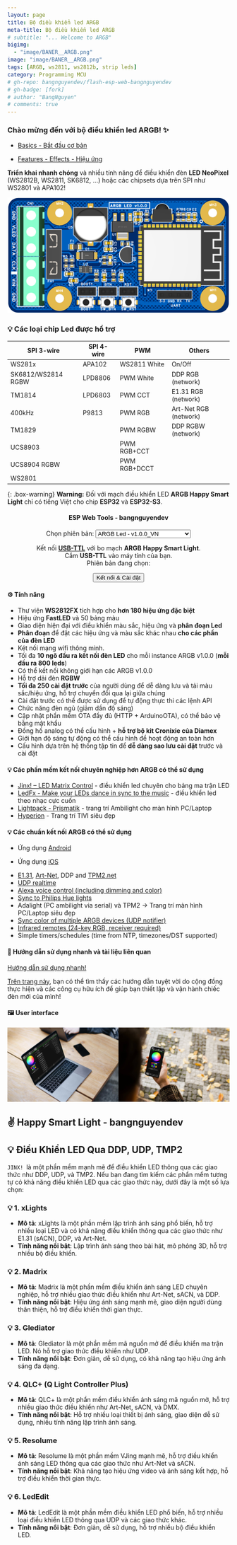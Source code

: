 ```yaml
---
layout: page
title: Bộ điều khiển led ARGB
meta-title: Bộ điều khiển led ARGB
# subtitle: "... Welcome to ARGB"
bigimg:
  - "image/BANER__ARGB.png"
image: "image/BANER__ARGB.png"
tags: [ARGB, ws2811, ws2812b, strip leds]
category: Programming MCU
# gh-repo: bangnguyendev/flash-esp-web-bangnguyendev
# gh-badge: [fork]
# author: "BangNguyen"
# comments: true
---
```


### Chào mừng đến với bộ điều khiển led ARGB! ✨

- [Basics - Bắt đầu cơ bản](basics/getting-started)

- [Features - Effects - Hiệu ứng](features/effects) 

**Triển khai nhanh chóng** và nhiều tính năng để điều khiển đèn **LED NeoPixel** (WS2812B, WS2811, SK6812, ...) hoặc các chipsets dựa trên SPI như WS2801 và APA102!

<img src="/Topic/ARGB-LED/image/3D_PCB1_mat-truoc.png" loading="lazy">

### 💡 Các loại chip Led được hổ trợ

| **SPI 3-wire**        | **SPI 4-wire**          | **PWM**              | **Others**              |
|-----------------------|-------------------------|----------------------|-------------------------|
| WS281x                | APA102                  | WS2811 White         | On/Off                  |
| SK6812/WS2814 RGBW    | LPD8806                 | PWM White            | DDP RGB (network)       |
| TM1814                | LPD6803                 | PWM CCT              | E1.31 RGB (network)     |
| 400kHz                | P9813                   | PWM RGB              | Art-Net RGB (network)   |
| TM1829                |                         | PWM RGBW             | DDP RGBW (network)      |
| UCS8903               |                         | PWM RGB+CCT          |                         |
| UCS8904 RGBW          |                         | PWM RGB+DCCT         |                         |
| WS2801                |                         |                      |                         |


{: .box-warning}
**Warning:** Đối với mạch điều khiển LED **ARGB Happy Smart Light** chỉ có tiếng Việt cho chip **ESP32** và **ESP32-S3**.

<!-- Sử dụng cho button class="action action--button" -->
<link rel="stylesheet" href="/dist/css/main-bio.css"> 
<div style="text-align: center;">
  <h4>ESP Web Tools - bangnguyendev</h4>
  <!-- Lựa chọn các option -->
  <div>
    <label for="optiongroup">Chọn phiên bản:</label>
    <select id="optiongroup">
      <optgroup label="ARGB Led tiếng Việt">
        <option value="/dist/json/manifest_ESP8266_ESP32_ARGB_VN.json">ARGB Led - v1.0.0_VN</option>
      </optgroup>
      <optgroup label="ARGB Led">
        <option value="/dist/json/manifest_ESP8266_ESP32_ARGB.json">ARGB Led - v1.0.0</option>
     </optgroup>
      <optgroup label="Example ESP Web Tools - OTA">
        <option value="/dist/json/manifest_ESP8266_ESP32.json">ESP Web Tools - OTA - v1.0.0</option>
      </optgroup>
    </select>
  </div>

  Kết nối <a href="https://s.shopee.vn/4Aewn9TB7g"><b>USB-TTL</b></a> với bo mạch <b>ARGB Happy Smart Light</b>.<br> Cắm <b>USB-TTL</b> vào máy tính của bạn. <br>Phiên bản đang chọn: <span style="font-weight: bold;" id="verstr"></span><br>
  <!-- Button install ESP -->
  <esp-web-install-button id="espInstallButton">
  <button class="action action--button" slot="activate"><i class="fa fa-usb"></i><span class="action__text">Kết nối & Cài đặt</span></button>
  </esp-web-install-button>
</div>

#### ⚙️ Tính năng

- Thư viện **WS2812FX** tích hợp cho **hơn 180 hiệu ứng đặc biệt**
- Hiệu ứng **FastLED** và 50 bảng màu
- Giao diện hiện đại với điều khiển màu sắc, hiệu ứng và **phân đoạn Led**
- **Phân đoạn** để đặt các hiệu ứng và màu sắc khác nhau **cho các phần của đèn LED**
- Két nối mạng wifi thông minh.
- Tối đa **10 ngõ đầu ra kết nối đèn LED** cho mỗi instance ARGB v1.0.0 (**mỗi đầu ra 800 leds**)
- Có thể kết nối không giới hạn các ARGB v1.0.0
- Hỗ trợ dải đèn **RGBW**
- **Tối đa 250 cài đặt trước** của người dùng để dễ dàng lưu và tải màu sắc/hiệu ứng, hỗ trợ chuyển đổi qua lại giữa chúng
- Cài đặt trước có thể được sử dụng để tự động thực thi các lệnh API
- Chức năng đèn ngủ (giảm dần độ sáng)
- Cập nhật phần mềm OTA đầy đủ (HTTP + ArduinoOTA), có thể bảo vệ bằng mật khẩu
- Đồng hồ analog có thể cấu hình + **hỗ trợ bộ kit Cronixie của Diamex**
- Giới hạn độ sáng tự động có thể cấu hình để hoạt động an toàn hơn
- Cấu hình dựa trên hệ thống tập tin để **dễ dàng sao lưu cài đặt** trước và cài đặt

<!-- - Native [Home-Assistant integration](https://www.home-assistant.io/integrations/wled/): [![Start native Homeassistant integration configuration](https://my.home-assistant.io/badges/config_flow_start.svg)](https://my.home-assistant.io/redirect/config_flow_start?domain=wled) -->

#### 💡 Các phần mềm kết nối chuyên nghiệp hơn ARGB có thể sử dụng
- [Jinx! – LED Matrix Control](https://live-leds.de/) - điều khiển led chuyên cho bảng ma trận LED
- [LedFx - Make your LEDs dance in sync to the music](https://www.ledfx.app/) - điều khiển led theo nhạc cực cuốn
- [Lightpack - Prismatik](https://github.com/psieg/Lightpack/releases) - trang trí Ambilight cho màn hình PC/Laptop
- [Hyperion](https://github.com/hyperion-project/hyperion.ng) - Trang trí TIVI siêu đẹp

#### 💡 Các chuẩn kết nối ARGB có thể sử dụng

<!-- - [ARGB app](https://github.com/Aircoookie/WLED-App) for [Android](https://play.google.com/store/apps/details?id=com.aircoookie.WLED) and [iOS](https://apps.apple.com/us/app/wled/id1475695033)
- Alternatively, ARGB Native app made by community member [Moustachauve](https://github.com/Moustachauve) -->
- Ứng dụng [Android](https://play.google.com/store/apps/details?id=ca.cgagnier.wlednativeandroid) 
<!-- - [[Source]((https://github.com/Moustachauve/WLED-Native-Android))] -->
- Ứng dụng [iOS](https://apps.apple.com/us/app/wled-native/id6446207239) 
<!-- - [[Source]((https://github.com/Moustachauve/WLED-Native-iOS/))] -->
<!-- - [JSON](interfaces/json-api) and [HTTP request](interfaces/http-api) APIs   -->
<!-- - [MQTT](interfaces/mqtt)   -->
<!-- - [Blynk IoT](interfaces/blynk)   -->
- [E1.31](interfaces/e1.31-dmx), [Art-Net](interfaces/e1.31-dmx), DDP and [TPM2.net](interfaces/udp-realtime)
- [UDP realtime](interfaces/udp-realtime)
- [Alexa voice control (including dimming and color)](/advanced/remote-access-ifttt)
- [Sync to Philips Hue lights](interfaces/philips-hue)
- Adalight (PC ambilight via serial) và TPM2 -> Trang trí màn hình PC/Laptop siêu đẹp
- [Sync color of multiple ARGB devices (UDP notifier)](interfaces/udp-notifier)
- [Infrared remotes (24-key RGB, receiver required)](interfaces/infrared)
- Simple timers/schedules (time from NTP, timezones/DST supported)  

#### 📲 Hướng dẫn sử dụng nhanh và tài liệu liên quan

[Hướng dẫn sử dụng nhanh!](basics/getting-started)

[Trên trang này](basics/tutorials), bạn có thể tìm thấy các hướng dẫn tuyệt vời do cộng đồng thực hiện và các công cụ hữu ích để giúp bạn thiết lập và vận hành chiếc đèn mới của mình!

#### 🖼️ User interface

<img src="assets/images/ui/headers/macbook-pro-space-gray-on-the-wooden-table.jpg" width="50%"><img src="assets/images/ui/headers/walking-with-iphone-x.jpg" width="50%">

<!-- #### 💾 Compatible hardware

See [here](basics/compatible-hardware)! -->

<!-- #### ✌️ Other

Licensed under the MIT license   -->

## ✌️ Happy Smart Light - bangnguyendev


## 💡 Điều Khiển LED Qua DDP, UDP, TMP2

`JINX! `là một phần mềm mạnh mẽ để điều khiển LED thông qua các giao thức như DDP, UDP, và TMP2. Nếu bạn đang tìm kiếm các phần mềm tương tự có khả năng điều khiển LED qua các giao thức này, dưới đây là một số lựa chọn:

### 💡 1. xLights
- **Mô tả**: xLights là một phần mềm lập trình ánh sáng phổ biến, hỗ trợ nhiều loại LED và có khả năng điều khiển thông qua các giao thức như E1.31 (sACN), DDP, và Art-Net.
- **Tính năng nổi bật**: Lập trình ánh sáng theo bài hát, mô phỏng 3D, hỗ trợ nhiều bộ điều khiển.

### 💡 2. Madrix
- **Mô tả**: Madrix là một phần mềm điều khiển ánh sáng LED chuyên nghiệp, hỗ trợ nhiều giao thức điều khiển như Art-Net, sACN, và DDP.
- **Tính năng nổi bật**: Hiệu ứng ánh sáng mạnh mẽ, giao diện người dùng thân thiện, hỗ trợ điều khiển thời gian thực.

### 💡 3. Glediator
- **Mô tả**: Glediator là một phần mềm mã nguồn mở để điều khiển ma trận LED. Nó hỗ trợ giao thức điều khiển như UDP.
- **Tính năng nổi bật**: Đơn giản, dễ sử dụng, có khả năng tạo hiệu ứng ánh sáng đa dạng.

### 💡 4. QLC+ (Q Light Controller Plus)
- **Mô tả**: QLC+ là một phần mềm điều khiển ánh sáng mã nguồn mở, hỗ trợ nhiều giao thức điều khiển như Art-Net, sACN, và DMX.
- **Tính năng nổi bật**: Hỗ trợ nhiều loại thiết bị ánh sáng, giao diện dễ sử dụng, nhiều tính năng lập trình ánh sáng.

### 💡 5. Resolume
- **Mô tả**: Resolume là một phần mềm VJing mạnh mẽ, hỗ trợ điều khiển ánh sáng LED thông qua các giao thức như Art-Net và sACN.
- **Tính năng nổi bật**: Khả năng tạo hiệu ứng video và ánh sáng kết hợp, hỗ trợ điều khiển thời gian thực.

### 💡 6. LedEdit
- **Mô tả**: LedEdit là một phần mềm điều khiển LED phổ biến, hỗ trợ nhiều loại điều khiển LED thông qua UDP và các giao thức khác.
- **Tính năng nổi bật**: Đơn giản, dễ sử dụng, hỗ trợ nhiều bộ điều khiển LED.


<script>
document.addEventListener("DOMContentLoaded", function() {
  var optiongroup = document.getElementById("optiongroup");
  var espButton = document.getElementById("espInstallButton");
  

  
  // Thiết lập mặc định cho option đầu tiên
  espButton.setAttribute("manifest", optiongroup.options[0].value);
  document.getElementById('verstr').textContent = optiongroup.options[0].text;

  // Lắng nghe sự kiện khi người dùng thay đổi tùy chọn
  optiongroup.addEventListener("change", function() {
    var selectedManifest = this.value;
    
    if (!selectedManifest) {
      // Nếu không có tùy chọn nào được chọn, sử dụng tùy chọn đầu tiên
      espButton.setAttribute("manifest", optiongroup.options[0].value);
      document.getElementById('verstr').textContent = optiongroup.options[0].text;
    } else {
      // Sử dụng tùy chọn được chọn
      espButton.setAttribute("manifest", selectedManifest);
      document.getElementById('verstr').textContent = optiongroup.options[optiongroup.selectedIndex].text;
    }
  });
});
</script>

<script
  type="module"
  src="https://unpkg.com/flash-esp-web-bangnguyendev@1.0.1/dist/web/install-button.js?module">
</script>
